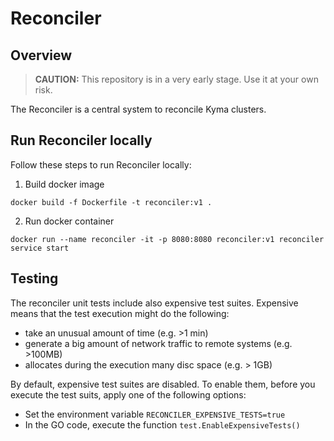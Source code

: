 # Reconciler

## Overview

>**CAUTION:** This repository is in a very early stage. Use it at your own risk.

The Reconciler is a central system to reconcile Kyma clusters.

## Run Reconciler locally

Follow these steps to run Reconciler locally:

1. Build docker image 

`docker build -f Dockerfile -t reconciler:v1 .`

2. Run docker container

`docker run --name reconciler -it -p 8080:8080 reconciler:v1 reconciler service start`

## Testing

The reconciler unit tests include also expensive test suites. Expensive means that the test execution might do the following:

* take an unusual amount of time (e.g. >1 min)
* generate a big amount of network traffic to remote systems (e.g. >100MB)
* allocates during the execution many disc space (e.g. > 1GB)

By default, expensive test suites are disabled. To enable them, before you execute the test suits, apply one of the following options:

* Set the environment variable `RECONCILER_EXPENSIVE_TESTS=true`
* In the GO code, execute the function `test.EnableExpensiveTests()`
